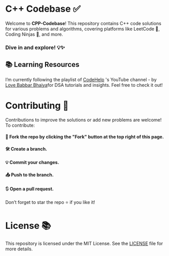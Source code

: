 # C++ Codebase ✅

Welcome to **CPP-Codebase**! This repository contains C++ code solutions for various problems and algorithms, covering platforms like LeetCode 🏅, Coding Ninjas 🧩, and more. 
### Dive in and explore! 💡✨

## 📚 Learning Resources
I’m currently following the playlist of <a href="https://www.youtube.com/playlist?list=PLDzeHZWIZsTryvtXdMr6rPh4IDexB5NIA">CodeHelp</a> 's YouTube channel - by <a href="https://www.youtube.com/results?search_query=love+babbar">Love Babbar Bhaiya</a>for DSA tutorials and insights. Feel free to check it out!

# Contributing 🌿
Contributions to improve the solutions or add new problems are welcome! To contribute:

#### 🍴 Fork the repo by clicking the "Fork" button at the top right of this page.
#### 🛠️ Create a branch.
#### 💡 Commit your changes.
#### 📤 Push to the branch.
#### 🔃 Open a pull request.

Don’t forget to star the repo ⭐ if you like it!

# License 📚
This repository is licensed under the MIT License. See the <a href="https://github.com/neeru24/Leetcode-Problems/blob/main/LICENSE">LICENSE</a> file for more details.
